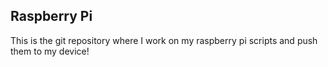 ## Raspberry Pi

This is the git repository where I work on my raspberry pi scripts and push them to my device!